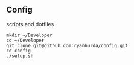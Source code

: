 ## Config

scripts and dotfiles

```
mkdir ~/Developer
cd ~/Developer
git clone git@github.com:ryanburda/config.git
cd config
./setup.sh
```
